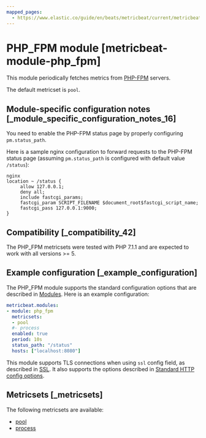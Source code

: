 ```yaml
---
mapped_pages:
  - https://www.elastic.co/guide/en/beats/metricbeat/current/metricbeat-module-php_fpm.html
---
```


# PHP_FPM module [metricbeat-module-php_fpm]

This module periodically fetches metrics from [PHP-FPM](https://php-fpm.org) servers.

The default metricset is `pool`.


## Module-specific configuration notes [_module_specific_configuration_notes_16]

You need to enable the PHP-FPM status page by properly configuring `pm.status_path`.

Here is a sample nginx configuration to forward requests to the PHP-FPM status page (assuming `pm.status_path` is configured with default value `/status`):

```
nginx
location ~ /status {
     allow 127.0.0.1;
     deny all;
     include fastcgi_params;
     fastcgi_param SCRIPT_FILENAME $document_root$fastcgi_script_name;
     fastcgi_pass 127.0.0.1:9000;
}
```


## Compatibility [_compatibility_42]

The PHP_FPM metricsets were tested with PHP 7.1.1 and are expected to work with all versions >= 5.


## Example configuration [_example_configuration]

The PHP_FPM module supports the standard configuration options that are described in [Modules](/reference/metricbeat/configuration-metricbeat.md). Here is an example configuration:

```yaml
metricbeat.modules:
- module: php_fpm
  metricsets:
  - pool
  #- process
  enabled: true
  period: 10s
  status_path: "/status"
  hosts: ["localhost:8080"]
```

This module supports TLS connections when using `ssl` config field, as described in [SSL](/reference/metricbeat/configuration-ssl.md). It also supports the options described in [Standard HTTP config options](/reference/metricbeat/configuration-metricbeat.md#module-http-config-options).


## Metricsets [_metricsets]

The following metricsets are available:

* [pool](/reference/metricbeat/metricbeat-metricset-php_fpm-pool.md)
* [process](/reference/metricbeat/metricbeat-metricset-php_fpm-process.md)
